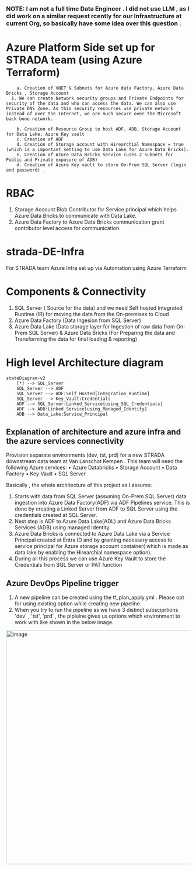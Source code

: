 ### NOTE: I am not a full time Data Engineer . I did not use LLM , as I did work on a similar request rcently for our Infrastructure at current Org, so basically have some idea over this question .
 # Azure Platform Side set up for STRADA team (using Azure Terraform)

    	a. Creation of VNET & Subnets for Azure data Factory, Azure Data Bricks , Storage Account
      1. We can create Network security groups and Private Endpoints for security of the data and who can access the data. We can also use Private DNS Zone. As this security resources use private network instead of over the Internet, we are much secure over the Microsoft back bone network.

    	b. Creation of Resource Group to host ADF, ADB, Storage Account for Data Lake, Azure Key vault
   		c. Creation of ADF
   		d. Creation of Storage account with Hirearchial Namespace = true (which is a important setting to use Data Lake for Azure Data Bricks). 
   		e. Creation of Azure Data Bricks Service (uses 2 subnets for Public and Private exposure of ADB)
   		d. Creation of Azure Key vault to store On-Prem SQL Server (login and password) .
# RBAC
1. Storage Account Blob Contributor for Service principal which helps Azure Data Bricks to communicate with Data Lake.
2. Azure Data Factory to Azure Data Bricks communication grant contributor level access for communication.

     
# strada-DE-Infra
For STRADA team Azure Infra set up via Automation using Azure Terraform

# Components & Connectivity
1. SQL Server ( Source for the data) and we need Self hosted Integrated Runtime (IR) for moving the data from the On-premises to Cloud
2. Azure Data Factory (Data Ingesion from SQL Server)
3. Azure Data Lake (Data storage layer for Ingestion of raw data from On-Prem SQL Server) & Azure Data Bricks (For Preparing the data and Transforming the data for final loading & reporting)


# High level Architecture diagram
```mermaid
stateDiagram-v2
    [*] --> SQL_Server
    SQL_Server --> ADF
    SQL_Server --> ADF:Self_Hosted[Integration_Runtime]
    SQL_Server --> Key_Vault:Credentials 
    ADF --> SQL_Server:Linked_Service[using_SQL_Credentials]
    ADF --> ADB:Linked_Service[using_Managed_Identity]
    ADB --> Data_Lake:Service_Principal
```


## Explanation of architecture and azure infra and the azure services connectivity

Provision separate environments (dev, tst, prd) for a new STRADA downstream data team at Van Lanschot Kempen . This team will need the following Azure services:
•	Azure Databricks
•	Storage Account
•	Data Factory
•	Key Vault
•	SQL Server

Basically , the whole architecture of this project as I assume:

1. Starts with data from SQL Server (assuming On-Prem SQL Server) data ingestion into Azure Data Factory(ADF) via ADF Pipelines service. This is done by creating a Linked Server from ADF to SQL Server using the credentials created at SQL Server.
2. Next step is ADF to Azure Data Lake(ADL) and Azure Data Bricks Services (ADB) using managed Identity.
3. Azure Data Bricks is connected to Azure Data Lake via a Service Principal created at Entra ID and by granting necessary access to service principal for Azure storage account container( which is made as data lake by enabling the Hirearchial namespace option).
4. During all this process we can use Azure Key Vault to store the Credentials from SQL Server or PAT function


## Azure DevOps Pipeline trigger

1. A new pipeline can be created using the tf_plan_apply.yml . Please opt for using existing option while creating new pipeline.
2. When you try to run the pipeline as we have 3 distinct subsciprtions 'dev' , 'tst', 'prd' , the pipleine gives us options which environment to work with like shown in the below image.

<img width="945" height="639" alt="image" src="https://github.com/user-attachments/assets/2931e5ca-496c-45d9-832f-4c09fee7076c" />


